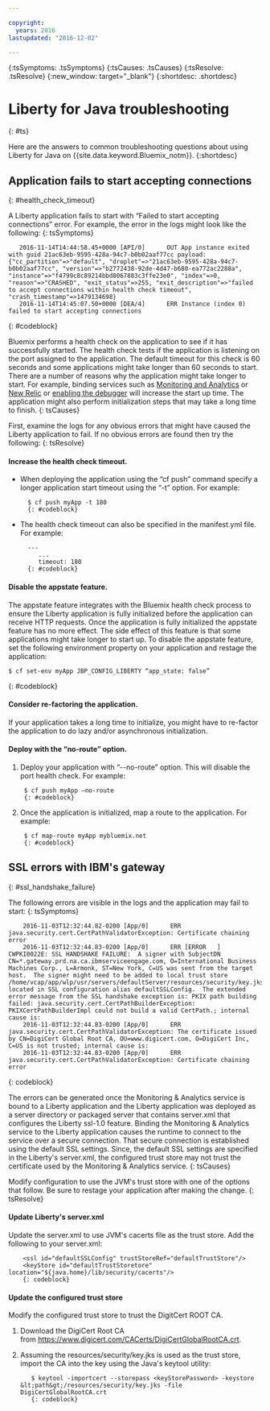 ```yaml
---

copyright:
  years: 2016
lastupdated: "2016-12-02"

---
```


{:tsSymptoms: .tsSymptoms}
{:tsCauses: .tsCauses}
{:tsResolve: .tsResolve}
{:new_window: target="_blank"}
{:shortdesc: .shortdesc}

# Liberty for Java troubleshooting
{: #ts}


Here are the answers to common troubleshooting questions about using Liberty for Java on {{site.data.keyword.Bluemix_notm}}.
{:shortdesc}

## Application fails to start accepting connections
{: #health_check_timeout}


A Liberty application fails to start with “Failed to start accepting connections” error. For example, the error in the logs might look like the following:
{: tsSymptoms}

```
   2016-11-14T14:44:58.45+0000 [API/0]      OUT App instance exited with guid 21ac63eb-9595-428a-94c7-b0b02aaf77cc payload: {"cc_partition"=>"default", "droplet"=>"21ac63eb-9595-428a-94c7-b0b02aaf77cc", "version"=>"b2772438-92de-4d47-b680-ea772ac2288a", "instance"=>"f4799c8c89214bbd8067883c3ffe23e0", "index"=>0, "reason"=>"CRASHED", "exit_status"=>255, "exit_description"=>"failed to accept connections within health check timeout", "crash_timestamp"=>1479134698}
   2016-11-14T14:45:07.50+0000 [DEA/4]      ERR Instance (index 0) failed to start accepting connections
```
{: #codeblock}

Bluemix performs a health check on the application to see if it has successfully started. The health check tests if the application is listening on the port assigned to the application. The default timeout for this check is 60 seconds and some applications might take longer than 60 seconds to start.  There are a number of reasons why the application might take longer to start. For example, binding services such as [Monitoring and Analytics](/docs/services/monana/index.html#gettingstartedtemplate) or [New Relic](/docs/runtimes/liberty/newRelic.html) or [enabling the debugger](/docs/manageapps/app_mng.html#debug) will increase the start up time. The application might also perform initialization steps that may take a long time to finish.
{: tsCauses}

First, examine the logs for any obvious errors that might have caused the Liberty application to fail. If no obvious errors are found then try the following:
{: tsResolve}

#### **Increase the health check timeout.**

* When deploying the application using the “cf push” command specify a longer application start timeout using the “-t” option. For example:

        $ cf push myApp -t 180
        {: #codeblock}

* The health check timeout can also be specified in the manifest.yml file. For example:

        ---
           ...
           timeout: 180
        {: #codeblock}

#### **Disable the appstate feature.**

The appstate feature integrates with the Bluemix health check process to ensure the Liberty application is fully initialized before the application can receive HTTP requests. Once the application is fully initialized the appstate feature has no more effect.  The side effect of this feature is that some applications might take longer to start up. To disable the appstate feature, set the following environment property on your application and restage the application:

```
$ cf set-env myApp JBP_CONFIG_LIBERTY “app_state: false”
```
{: #codeblock}

#### **Consider re-factoring the application.**

If your application takes a long time to initialize, you might have to re-factor the application to do lazy and/or asynchronous initialization.

#### **Deploy with the “no-route” option.**

1. Deploy your application with “--no-route” option. This will disable the port health check. For example:

        $ cf push myApp –no-route
        {: #codeblock}

2. Once the application is initialized, map a route to the application. For example:

        $ cf map-route myApp mybluemix.net
        {: #codeblock}

## SSL errors with IBM's gateway
{: #ssl_handshake_failure}


The following errors are visible in the logs and the application may fail to start:
{: tsSymptoms}

```
    2016-11-03T12:32:44.82-0200 [App/0]      ERR java.security.cert.CertPathValidatorException: Certificate chaining error
    2016-11-03T12:32:44.83-0200 [App/0]      ERR [ERROR   ] CWPKI0022E: SSL HANDSHAKE FAILURE:  A signer with SubjectDN CN=*.gateway.prd.na.ca.ibmserviceengage.com, O=International Business Machines Corp., L=Armonk, ST=New York, C=US was sent from the target host.  The signer might need to be added to local trust store /home/vcap/app/wlp/usr/servers/defaultServer/resources/security/key.jks, located in SSL configuration alias defaultSSLConfig.  The extended error message from the SSL handshake exception is: PKIX path building failed: java.security.cert.CertPathBuilderException: PKIXCertPathBuilderImpl could not build a valid CertPath.; internal cause is:
    2016-11-03T12:32:44.83-0200 [App/0]      ERR java.security.cert.CertPathValidatorException: The certificate issued by CN=DigiCert Global Root CA, OU=www.digicert.com, O=DigiCert Inc, C=US is not trusted; internal cause is:
    2016-11-03T12:32:44.83-0200 [App/0]      ERR java.security.cert.CertPathValidatorException: Certificate chaining error
```
{: codeblock}

The errors can be generated once the Monitoring & Analytics service is bound to a Liberty application and the Liberty application was deployed as a server directory or packaged server that contains server.xml that configures the Liberty ssl-1.0 feature. Binding the Monitoring & Analytics service to the Liberty application causes the runtime to connect to the service over a secure connection. That secure connection is established using the default SSL settings. Since, the default SSL settings are specified in the Liberty's server.xml, the configured trust store may not trust the certificate used by the  Monitoring & Analytics service.
{: tsCauses}

Modify configuration to use the JVM's trust store with one of the options that follow.  Be sure to restage your application after making the change.
{: tsResolve}

#### Update Liberty's server.xml

Update the server.xml to use JVM's cacerts file as the trust store. Add the following to your server.xml:

        <ssl id="defaultSSLConfig" trustStoreRef="defaultTrustStore"/>
        <keyStore id="defaultTrustStoretore" location="${java.home}/lib/security/cacerts"/>
        {: codeblock}

#### Update the configured trust store

Modify the configured trust store to trust the DigitCert ROOT CA.
  1. Download the DigiCert Root CA from https://www.digicert.com/CACerts/DigiCertGlobalRootCA.crt.
  2. Assuming the resources/security/key.jks is used as the trust store, import the CA into the key using the Java's keytool utility:

            $ keytool -importcert --storepass <keyStorePassword> -keystore &lt;path&gt;/resources/security/key.jks -file DigiCertGlobalRootCA.crt
            {: codeblock}
